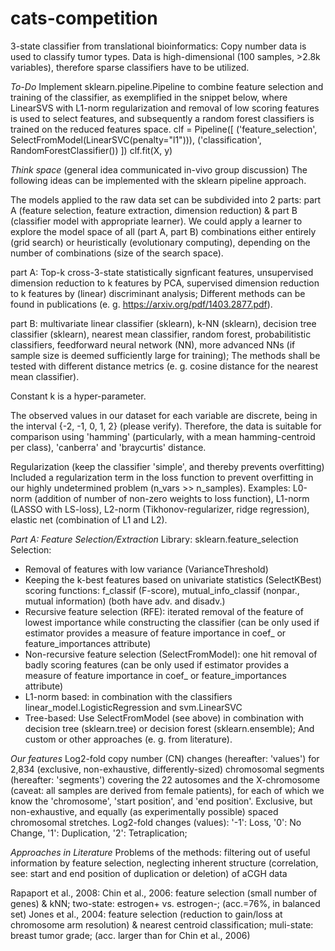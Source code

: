 # cats-competition
3-state classifier from translational bioinformatics: Copy number data is used to classify tumor types.
Data is high-dimensional (100 samples, >2.8k variables), therefore sparse classifiers have to be utilized.

*To-Do*
Implement sklearn.pipeline.Pipeline to combine feature selection and training of the classifier, as exemplified in the snippet below, where LinearSVS with L1-norm regularization and removal of low scoring features is used to select features, and subsequently a random forest classifiers is trained on the reduced features space.
clf = Pipeline([
  ('feature_selection', SelectFromModel(LinearSVC(penalty="l1"))),
  ('classification', RandomForestClassifier())
])
clf.fit(X, y)

*Think space* (general idea communicated in-vivo group discussion)
The following ideas can be implemented with the sklearn pipeline approach.

The models applied to the raw data set can be subdivided into 2 parts: part A (feature selection, feature extraction, dimension reduction) & part B (classifier model with appropriate learner). We could apply a learner to explore the model space of all (part A, part B) combinations either entirely (grid search) or heuristically (evolutionary computing), depending on the number of combinations (size of the search space).

part A: Top-k cross-3-state statistically signficant features, unsupervised dimension reduction to k features by PCA, supervised dimension reduction to k features by (linear) discriminant analysis;
Different methods can be found in publications (e. g. https://arxiv.org/pdf/1403.2877.pdf).

part B: multivariate linear classifier (sklearn), k-NN (sklearn), decision tree classifier (sklearn), nearest mean classifier, random forest, probabilitistic classifiers, feedforward neural network (NN), more advanced NNs (if sample size is deemed sufficiently large for training);
The methods shall be tested with different distance metrics (e. g. cosine distance for the nearest mean classifier).

Constant k is a hyper-parameter.

The observed values in our dataset for each variable are discrete, being in the interval {-2, -1, 0, 1, 2} (please verify). Therefore, the data is suitable for comparison using 'hamming' (particularly, with a mean hamming-centroid per class), 'canberra' and 'braycurtis' distance.

Regularization (keep the classifier 'simple', and thereby prevents overfitting)
Included a regularization term in the loss function to prevent overfitting in our highly undetermined problem (n_vars >> n_samples). Examples: L0-norm (addition of number of non-zero weights to loss function), L1-norm (LASSO with LS-loss), L2-norm (Tikhonov-regularizer, ridge regression), elastic net (combination of L1 and L2).

*Part A: Feature Selection/Extraction*
Library: sklearn.feature_selection
Selection:
  - Removal of features with low variance (VarianceThreshold)
  - Keeping the k-best features based on univariate statistics (SelectKBest)
      scoring functions: f_classif (F-score), mutual_info_classif (nonpar., mutual information) (both have adv. and disadv.)
  - Recursive feature selection (RFE): iterated removal of the feature of lowest importance while constructing the classifier (can be only used if estimator provides a measure of feature importance in coef_ or feature_importances attribute)
  - Non-recursive feature selection (SelectFromModel): one hit removal of badly scoring features (can be only used if estimator provides a measure of feature importance in coef_ or feature_importances attribute)
  - L1-norm based: in combination with the classifiers linear_model.LogisticRegression and svm.LinearSVC
  - Tree-based: Use SelectFromModel (see above) in combination with decision tree (sklearn.tree) or decision forest (sklearn.ensemble);
And custom or other approaches (e. g. from literature).
   
*Our features*
Log2-fold copy number (CN) changes (hereafter: 'values') for 2,834 (exclusive, non-exhaustive, differently-sized) chromosomal segments (hereafter: 'segments') covering the 22 autosomes and the X-chromosome (caveat: all samples are derived from female patients), for each of which we know the 'chromosome', 'start position', and 'end position'.
Exclusive, but non-exhaustive, and equally (as experimentally possible) spaced chromosomal stretches.
Log2-fold changes (values): '-1': Loss, '0': No Change, '1': Duplication, '2': Tetraplication;

*Approaches in Literature*
Problems of the methods: filtering out of useful information by feature selection, neglecting inherent structure (correlation, see: start and end position of duplication or deletion) of aCGH data

Rapaport et al., 2008:
Chin et al., 2006: feature selection (small number of genes) & kNN; two-state: estrogen+ vs. estrogen-; (acc.=76%, in balanced set)
Jones et al., 2004: feature selection (reduction to gain/loss at chromosome arm resolution) & nearest centroid classification; muli-state: breast tumor grade; (acc. larger than for Chin et al., 2006)


